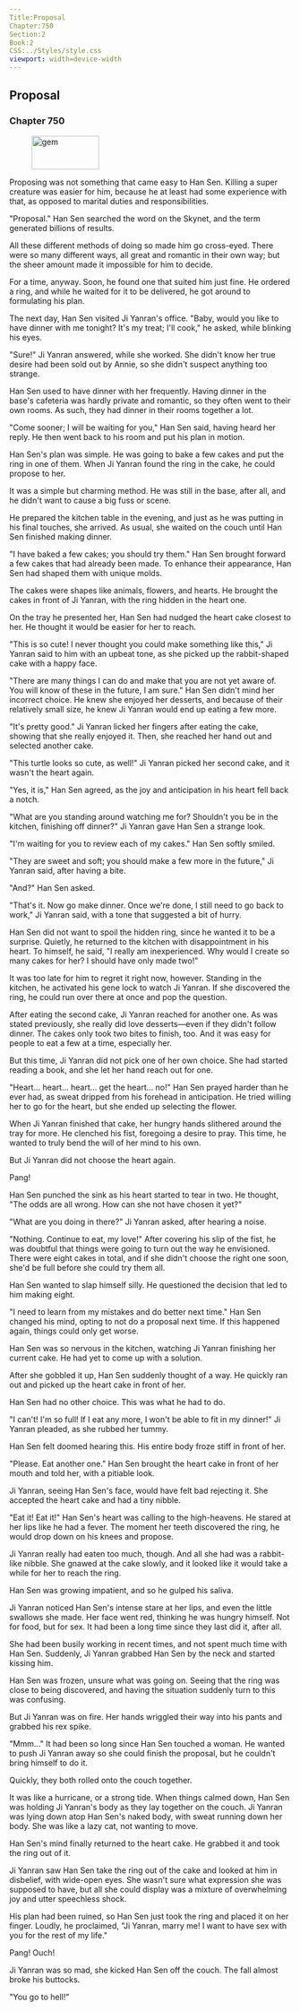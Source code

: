 ```yaml
---
Title:Proposal 
Chapter:750 
Section:2 
Book:2 
CSS:../Styles/style.css 
viewport: width=device-width
---
```

  
## Proposal
### Chapter 750
  
<figure>
	<img src="../Images/gem.gif" alt="gem" id="gem" width="120" height="60" />
</figure>
  

  
Proposing was not something that came easy to Han Sen. Killing a super creature was easier for him, because he at least had some experience with that, as opposed to marital duties and responsibilities.

"Proposal." Han Sen searched the word on the Skynet, and the term generated billions of results.

All these different methods of doing so made him go cross-eyed. There were so many different ways, all great and romantic in their own way; but the sheer amount made it impossible for him to decide.

For a time, anyway. Soon, he found one that suited him just fine. He ordered a ring, and while he waited for it to be delivered, he got around to formulating his plan.

The next day, Han Sen visited Ji Yanran's office. "Baby, would you like to have dinner with me tonight? It's my treat; I'll cook," he asked, while blinking his eyes.

"Sure!" Ji Yanran answered, while she worked. She didn't know her true desire had been sold out by Annie, so she didn't suspect anything too strange.

Han Sen used to have dinner with her frequently. Having dinner in the base's cafeteria was hardly private and romantic, so they often went to their own rooms. As such, they had dinner in their rooms together a lot.

"Come sooner; I will be waiting for you," Han Sen said, having heard her reply. He then went back to his room and put his plan in motion.

Han Sen's plan was simple. He was going to bake a few cakes and put the ring in one of them. When Ji Yanran found the ring in the cake, he could propose to her.

It was a simple but charming method. He was still in the base, after all, and he didn't want to cause a big fuss or scene.

He prepared the kitchen table in the evening, and just as he was putting in his final touches, she arrived. As usual, she waited on the couch until Han Sen finished making dinner.

"I have baked a few cakes; you should try them." Han Sen brought forward a few cakes that had already been made. To enhance their appearance, Han Sen had shaped them with unique molds.

The cakes were shapes like animals, flowers, and hearts. He brought the cakes in front of Ji Yanran, with the ring hidden in the heart one.

On the tray he presented her, Han Sen had nudged the heart cake closest to her. He thought it would be easier for her to reach.

"This is so cute! I never thought you could make something like this," Ji Yanran said to him with an upbeat tone, as she picked up the rabbit-shaped cake with a happy face.

"There are many things I can do and make that you are not yet aware of. You will know of these in the future, I am sure." Han Sen didn't mind her incorrect choice. He knew she enjoyed her desserts, and because of their relatively small size, he knew Ji Yanran would end up eating a few more.

"It's pretty good." Ji Yanran licked her fingers after eating the cake, showing that she really enjoyed it. Then, she reached her hand out and selected another cake.

"This turtle looks so cute, as well!" Ji Yanran picked her second cake, and it wasn't the heart again.

"Yes, it is," Han Sen agreed, as the joy and anticipation in his heart fell back a notch.

"What are you standing around watching me for? Shouldn't you be in the kitchen, finishing off dinner?" Ji Yanran gave Han Sen a strange look.

"I'm waiting for you to review each of my cakes." Han Sen softly smiled.

"They are sweet and soft; you should make a few more in the future," Ji Yanran said, after having a bite.

"And?" Han Sen asked.

"That's it. Now go make dinner. Once we're done, I still need to go back to work," Ji Yanran said, with a tone that suggested a bit of hurry.

Han Sen did not want to spoil the hidden ring, since he wanted it to be a surprise. Quietly, he returned to the kitchen with disappointment in his heart. To himself, he said, "I really am inexperienced. Why would I create so many cakes for her? I should have only made two!"

It was too late for him to regret it right now, however. Standing in the kitchen, he activated his gene lock to watch Ji Yanran. If she discovered the ring, he could run over there at once and pop the question.

After eating the second cake, Ji Yanran reached for another one. As was stated previously, she really did love desserts—even if they didn't follow dinner. The cakes only took two bites to finish, too. And it was easy for people to eat a few at a time, especially her.

But this time, Ji Yanran did not pick one of her own choice. She had started reading a book, and she let her hand reach out for one.

"Heart... heart... heart... get the heart... no!" Han Sen prayed harder than he ever had, as sweat dripped from his forehead in anticipation. He tried willing her to go for the heart, but she ended up selecting the flower.

When Ji Yanran finished that cake, her hungry hands slithered around the tray for more. He clenched his fist, foregoing a desire to pray. This time, he wanted to truly bend the will of her mind to his own.

But Ji Yanran did not choose the heart again.

Pang!

Han Sen punched the sink as his heart started to tear in two. He thought, "The odds are all wrong. How can she not have chosen it yet?"

"What are you doing in there?" Ji Yanran asked, after hearing a noise.

"Nothing. Continue to eat, my love!" After covering his slip of the fist, he was doubtful that things were going to turn out the way he envisioned. There were eight cakes in total, and if she didn't choose the right one soon, she'd be full before she could try them all.

Han Sen wanted to slap himself silly. He questioned the decision that led to him making eight.

"I need to learn from my mistakes and do better next time." Han Sen changed his mind, opting to not do a proposal next time. If this happened again, things could only get worse.

Han Sen was so nervous in the kitchen, watching Ji Yanran finishing her current cake. He had yet to come up with a solution.

After she gobbled it up, Han Sen suddenly thought of a way. He quickly ran out and picked up the heart cake in front of her.

Han Sen had no other choice. This was what he had to do.

"I can't! I'm so full! If I eat any more, I won't be able to fit in my dinner!" Ji Yanran pleaded, as she rubbed her tummy.

Han Sen felt doomed hearing this. His entire body froze stiff in front of her.

"Please. Eat another one." Han Sen brought the heart cake in front of her mouth and told her, with a pitiable look.

Ji Yanran, seeing Han Sen's face, would have felt bad rejecting it. She accepted the heart cake and had a tiny nibble.

"Eat it! Eat it!" Han Sen's heart was calling to the high-heavens. He stared at her lips like he had a fever. The moment her teeth discovered the ring, he would drop down on his knees and propose.

Ji Yanran really had eaten too much, though. And all she had was a rabbit-like nibble. She gnawed at the cake slowly, and it looked like it would take a while for her to reach the ring.

Han Sen was growing impatient, and so he gulped his saliva.

Ji Yanran noticed Han Sen's intense stare at her lips, and even the little swallows she made. Her face went red, thinking he was hungry himself. Not for food, but for sex. It had been a long time since they last did it, after all.

She had been busily working in recent times, and not spent much time with Han Sen. Suddenly, Ji Yanran grabbed Han Sen by the neck and started kissing him.

Han Sen was frozen, unsure what was going on. Seeing that the ring was close to being discovered, and having the situation suddenly turn to this was confusing.

But Ji Yanran was on fire. Her hands wriggled their way into his pants and grabbed his rex spike.

"Mmm..." It had been so long since Han Sen touched a woman. He wanted to push Ji Yanran away so she could finish the proposal, but he couldn't bring himself to do it.

Quickly, they both rolled onto the couch together.

It was like a hurricane, or a strong tide. When things calmed down, Han Sen was holding Ji Yanran's body as they lay together on the couch. Ji Yanran was lying down atop Han Sen's naked body, with sweat running down her body. She was like a lazy cat, not wanting to move.

Han Sen's mind finally returned to the heart cake. He grabbed it and took the ring out of it.

Ji Yanran saw Han Sen take the ring out of the cake and looked at him in disbelief, with wide-open eyes. She wasn't sure what expression she was supposed to have, but all she could display was a mixture of overwhelming joy and utter speechless shock.

His plan had been ruined, so Han Sen just took the ring and placed it on her finger. Loudly, he proclaimed, "Ji Yanran, marry me! I want to have sex with you for the rest of my life."

Pang! Ouch!

Ji Yanran was so mad, she kicked Han Sen off the couch. The fall almost broke his buttocks.

"You go to hell!"